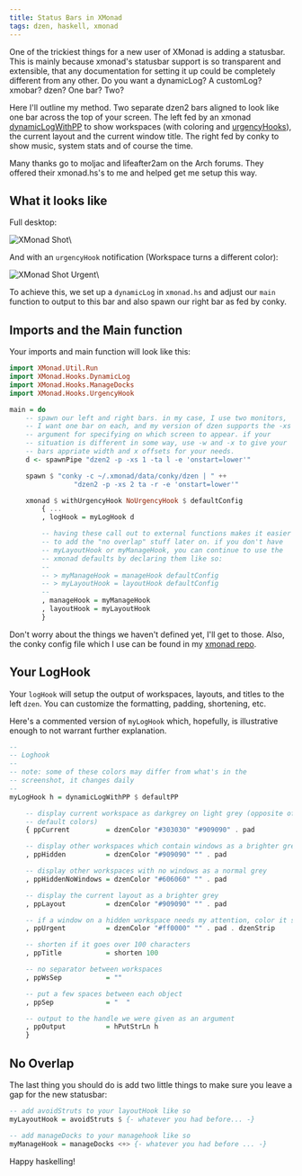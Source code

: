```yaml
---
title: Status Bars in XMonad
tags: dzen, haskell, xmonad
---
```


One of the trickiest things for a new user of XMonad is adding a
statusbar. This is mainly because xmonad's statusbar support is so
transparent and extensible, that any documentation for setting it up
could be completely different from any other. Do you want a dynamicLog?
A customLog? xmobar? dzen? One bar? Two?

Here I'll outline my method. Two separate dzen2 bars aligned to look
like one bar across the top of your screen. The left fed by an xmonad
[dynamicLogWithPP][] to show workspaces (with coloring and
[urgencyHooks][]), the current layout and the current window title. The
right fed by conky to show music, system stats and of course the time.

<div class="well">
Many thanks go to moljac and lifeafter2am on the Arch forums. They
offered their xmonad.hs's to me and helped get me setup this way.
</div>

## What it looks like

Full desktop:

![XMonad Shot](https://images.pbrisbin.com/xmonad_statusbars/status.png)\ 

And with an `urgencyHook` notification (Workspace turns a different
color):

![XMonad Shot Urgent](https://images.pbrisbin.com/xmonad_statusbars/status-urgency.png)\ 

To achieve this, we set up a `dynamicLog` in `xmonad.hs` and adjust our
`main` function to output to this bar and also spawn our right bar as
fed by conky.

## Imports and the Main function

Your imports and main function will look like this:

```haskell
import XMonad.Util.Run
import XMonad.Hooks.DynamicLog
import XMonad.Hooks.ManageDocks
import XMonad.Hooks.UrgencyHook

main = do
    -- spawn our left and right bars. in my case, I use two monitors,
    -- I want one bar on each, and my version of dzen supports the -xs
    -- argument for specifying on which screen to appear. if your
    -- situation is different in some way, use -w and -x to give your
    -- bars appriate width and x offsets for your needs.
    d <- spawnPipe "dzen2 -p -xs 1 -ta l -e 'onstart=lower'"

    spawn $ "conky -c ~/.xmonad/data/conky/dzen | " ++
                "dzen2 -p -xs 2 ta -r -e 'onstart=lower'"

    xmonad $ withUrgencyHook NoUrgencyHook $ defaultConfig
        { ...
        , logHook = myLogHook d

        -- having these call out to external functions makes it easier 
        -- to add the "no overlap" stuff later on. if you don't have 
        -- myLayoutHook or myManageHook, you can continue to use the 
        -- xmonad defaults by declaring them like so:
        -- 
        -- > myManageHook = manageHook defaultConfig
        -- > myLayoutHook = layoutHook defaultConfig
        -- 
        , manageHook = myManageHook
        , layoutHook = myLayoutHook
        }
```

Don't worry about the things we haven't defined yet, I'll get to those.
Also, the conky config file which I use can be found in my [xmonad 
repo][].

[xmonad repo]: https://github.com/pbrisbin/xmonad-config/blob/old-master/data/conky/dzen

## Your LogHook

Your `logHook` will setup the output of workspaces, layouts, and titles
to the left `dzen`. You can customize the formatting, padding,
shortening, etc.

Here's a commented version of `myLogHook` which, hopefully, is
illustrative enough to not warrant further explanation.

```haskell
-- 
-- Loghook
-- 
-- note: some of these colors may differ from what's in the
-- screenshot, it changes daily
-- 
myLogHook h = dynamicLogWithPP $ defaultPP

    -- display current workspace as darkgrey on light grey (opposite of 
    -- default colors)
    { ppCurrent         = dzenColor "#303030" "#909090" . pad 

    -- display other workspaces which contain windows as a brighter grey
    , ppHidden          = dzenColor "#909090" "" . pad 

    -- display other workspaces with no windows as a normal grey
    , ppHiddenNoWindows = dzenColor "#606060" "" . pad 

    -- display the current layout as a brighter grey
    , ppLayout          = dzenColor "#909090" "" . pad 

    -- if a window on a hidden workspace needs my attention, color it so
    , ppUrgent          = dzenColor "#ff0000" "" . pad . dzenStrip

    -- shorten if it goes over 100 characters
    , ppTitle           = shorten 100

    -- no separator between workspaces
    , ppWsSep           = ""

    -- put a few spaces between each object
    , ppSep             = "  "

    -- output to the handle we were given as an argument
    , ppOutput          = hPutStrLn h
    }
```

## No Overlap

The last thing you should do is add two little things to make sure you
leave a gap for the new statusbar:

```haskell
-- add avoidStruts to your layoutHook like so
myLayoutHook = avoidStruts $ {- whatever you had before... -}

-- add manageDocks to your managehook like so
myManageHook = manageDocks <+> {- whatever you had before ... -}
```

Happy haskelling!

[dynamicLogWithPP]: http://xmonad.org/xmonad-docs/xmonad-contrib/XMonad-Hooks-DynamicLog.html
[urgencyHooks]: http://xmonad.org/xmonad-docs/xmonad-contrib/XMonad-Hooks-UrgencyHook.html
